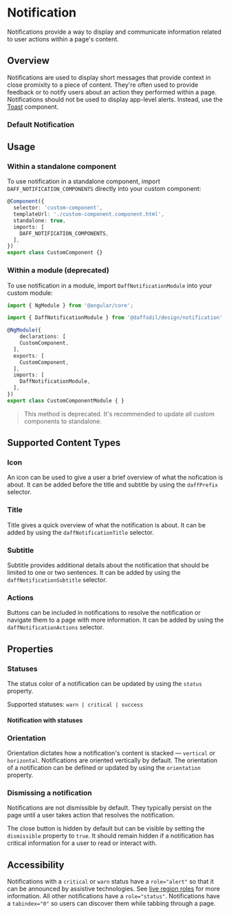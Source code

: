 # Notification
Notifications provide a way to display and communicate information related to user actions within a page's content.

## Overview
Notifications are used to display short messages that provide context in close promixity to a piece of content. They're often used to provide feedback or to notify users about an action they performed within a page. Notifications should not be used to display app-level alerts. Instead, use the [Toast](/libs/design/toast/README.md) component.

### Default Notification
<design-land-example-viewer-container example="default-notification"></design-land-example-viewer-container>

## Usage

### Within a standalone component
To use notification in a standalone component, import `DAFF_NOTIFICATION_COMPONENTS` directly into your custom component:

```ts
@Component({
  selector: 'custom-component',
  templateUrl: './custom-component.component.html',
  standalone: true,
  imports: [
    DAFF_NOTIFICATION_COMPONENTS,
  ],
})
export class CustomComponent {}
```

### Within a module (deprecated)
To use notification in a module, import `DaffNotificationModule` into your custom module:

```ts
import { NgModule } from '@angular/core';

import { DaffNotificationModule } from '@daffodil/design/notification';

@NgModule({
	declarations: [
    CustomComponent,
  ],
  exports: [
    CustomComponent,
  ],
  imports: [
    DaffNotificationModule,
  ],
})
export class CustomComponentModule { }
```

> This method is deprecated. It's recommended to update all custom components to standalone.

## Supported Content Types

### Icon
An icon can be used to give a user a brief overview of what the nofication is about. It can be added before the title and subtitle by using the <code>daffPrefix</code> selector.

### Title
Title gives a quick overview of what the notification is about. It can be added by using the `daffNotificationTitle` selector.

### Subtitle
Subtitle provides additional details about the notification that should be limited to one or two sentences. It can be added by using the `daffNotificationSubtitle` selector.

### Actions
Buttons can be included in notifications to resolve the notification or navigate them to a page with more information. It can be added by using the `daffNotificationActions` selector.

<design-land-example-viewer-container example="notification-with-actions"></design-land-example-viewer-container>

## Properties

### Statuses
The status color of a notification can be updated by using the `status` property.

Supported statuses: `warn | critical | success`

#### Notification with statuses
<design-land-example-viewer-container example="notification-status"></design-land-example-viewer-container>

### Orientation
Orientation dictates how a notification's content is stacked — `vertical` or `horizontal`. Notifications are oriented vertically by default. The orientation of a notification can be defined or updated by using the `orientation` property.

<design-land-example-viewer-container example="notification-orientations"></design-land-example-viewer-container>

### Dismissing a notification
Notifications are not dismissible by default. They typically persist on the page until a user takes action that resolves the notification.

The close button is hidden by default but can be visible by setting the `dismissible` property to `true`. It should remain hidden if a notification has critical information for a user to read or interact with.

<design-land-example-viewer-container example="dismissible-notification"></design-land-example-viewer-container>

## Accessibility
Notifications with a `critical` or `warn` status have a `role="alert"` so that it can be announced by assistive technologies. See [live region roles](https://developer.mozilla.org/en-US/docs/Web/Accessibility/ARIA/Roles#4._live_region_roles) for more information. All other notifications have a `role="status"`. Notifications have a `tabindex="0"` so users can discover them while tabbing through a page.